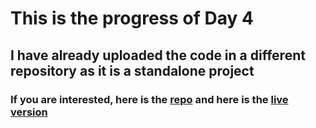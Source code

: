 # This is the progress of Day 4

## I have already uploaded the code in a different repository as it is a standalone project

### If you are interested, here is the [repo](https://github.com/udattam/Traveleasy) and here is the [live version](https://traveleasyofficial.netlify.app/)